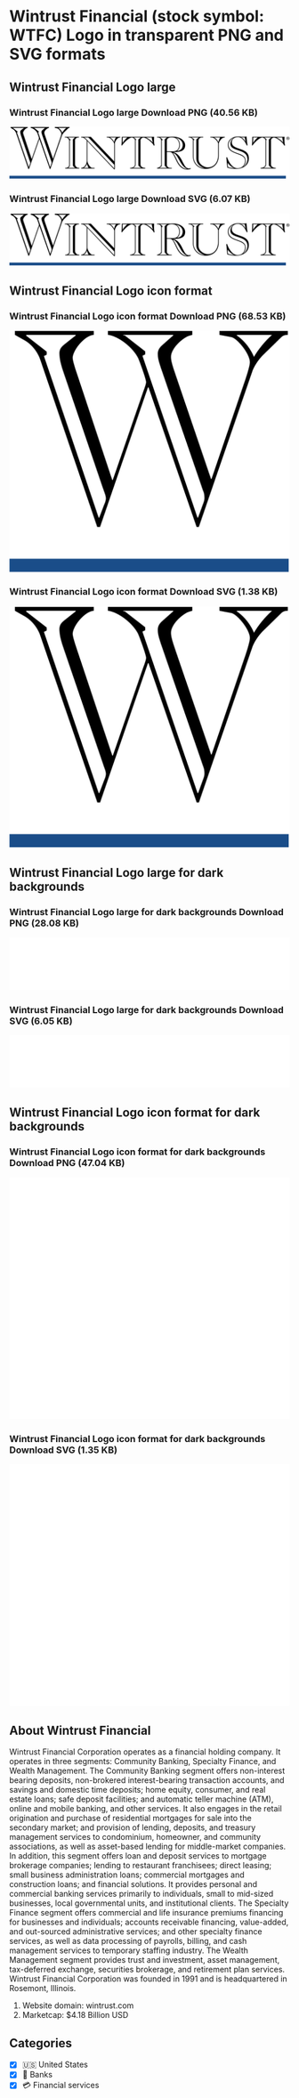 # Wintrust Financial (stock symbol: WTFC) Logo in transparent PNG and SVG formats

## Wintrust Financial Logo large

### Wintrust Financial Logo large Download PNG (40.56 KB)

![Wintrust Financial Logo large Download PNG (40.56 KB)](/img/orig/WTFC_BIG-85ee7913.png)

### Wintrust Financial Logo large Download SVG (6.07 KB)

![Wintrust Financial Logo large Download SVG (6.07 KB)](/img/orig/WTFC_BIG-ebde5997.svg)

## Wintrust Financial Logo icon format

### Wintrust Financial Logo icon format Download PNG (68.53 KB)

![Wintrust Financial Logo icon format Download PNG (68.53 KB)](/img/orig/WTFC-0e9f10b1.png)

### Wintrust Financial Logo icon format Download SVG (1.38 KB)

![Wintrust Financial Logo icon format Download SVG (1.38 KB)](/img/orig/WTFC-f995e3d4.svg)

## Wintrust Financial Logo large for dark backgrounds

### Wintrust Financial Logo large for dark backgrounds Download PNG (28.08 KB)

![Wintrust Financial Logo large for dark backgrounds Download PNG (28.08 KB)](/img/orig/WTFC_BIG.D-5651a10b.png)

### Wintrust Financial Logo large for dark backgrounds Download SVG (6.05 KB)

![Wintrust Financial Logo large for dark backgrounds Download SVG (6.05 KB)](/img/orig/WTFC_BIG.D-59fb2c51.svg)

## Wintrust Financial Logo icon format for dark backgrounds

### Wintrust Financial Logo icon format for dark backgrounds Download PNG (47.04 KB)

![Wintrust Financial Logo icon format for dark backgrounds Download PNG (47.04 KB)](/img/orig/WTFC.D-4628ddac.png)

### Wintrust Financial Logo icon format for dark backgrounds Download SVG (1.35 KB)

![Wintrust Financial Logo icon format for dark backgrounds Download SVG (1.35 KB)](/img/orig/WTFC.D-4f4fc5ba.svg)

## About Wintrust Financial

Wintrust Financial Corporation operates as a financial holding company. It operates in three segments: Community Banking, Specialty Finance, and Wealth Management. The Community Banking segment offers non-interest bearing deposits, non-brokered interest-bearing transaction accounts, and savings and domestic time deposits; home equity, consumer, and real estate loans; safe deposit facilities; and automatic teller machine (ATM), online and mobile banking, and other services. It also engages in the retail origination and purchase of residential mortgages for sale into the secondary market; and provision of lending, deposits, and treasury management services to condominium, homeowner, and community associations, as well as asset-based lending for middle-market companies. In addition, this segment offers loan and deposit services to mortgage brokerage companies; lending to restaurant franchisees; direct leasing; small business administration loans; commercial mortgages and construction loans; and financial solutions. It provides personal and commercial banking services primarily to individuals, small to mid-sized businesses, local governmental units, and institutional clients. The Specialty Finance segment offers commercial and life insurance premiums financing for businesses and individuals; accounts receivable financing, value-added, and out-sourced administrative services; and other specialty finance services, as well as data processing of payrolls, billing, and cash management services to temporary staffing industry. The Wealth Management segment provides trust and investment, asset management, tax-deferred exchange, securities brokerage, and retirement plan services. Wintrust Financial Corporation was founded in 1991 and is headquartered in Rosemont, Illinois.

1. Website domain: wintrust.com
2. Marketcap: $4.18 Billion USD


## Categories
- [x] 🇺🇸 United States
- [x] 🏦 Banks
- [x] 💳 Financial services
